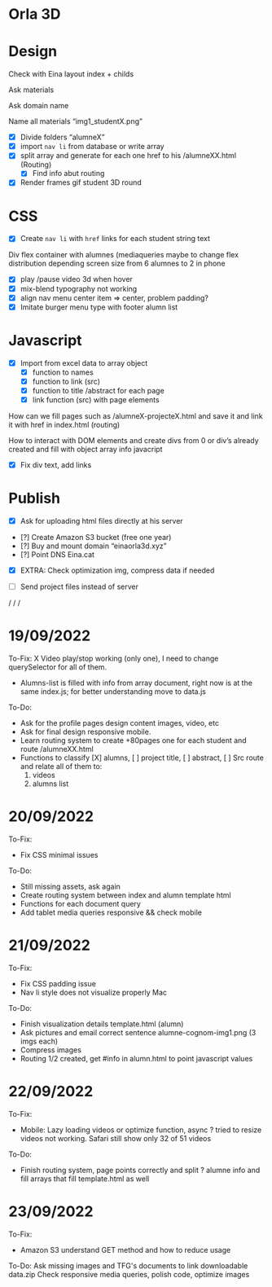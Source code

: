 # Orla 3D

# Design

Check with Eina layout index + childs

Ask materials

Ask domain name

Name all materials “img1_studentX.png”

- [x]  Divide folders “alumneX”
- [x]  import `nav li` from database or write array
- [x]  split array and generate for each one href to his /alumneXX.html (Routing)
    - [x]  Find info abut routing
- [x]  Render frames gif student 3D round

# CSS

- [X]  Create `nav li` with `href` links for each student string text

Div flex container with alumnes (mediaqueries maybe to change flex distribution depending screen size from 6 alumnes to 2 in phone

- [x]  play /pause video 3d when hover
- [x]  mix-blend typography not working
- [x]  align nav menu center item ⇒ center, problem padding?
- [x]  Imitate burger menu type with footer alumn list

# Javascript

- [x]  Import from excel data to array object
    - [x]  function to names
    - [x]  function to link (src)
    - [x]  function to title /abstract for each page
    - [x]  link function (src) with page elements

How can we fill pages such as /alumneX-projecteX.html and save it and link it with href in index.html (routing)

How to interact with DOM elements and create divs from 0 or div’s already created and fill with object array info javacript

- [x]  Fix div text, add links


# Publish

- [x]  Ask for uploading html files directly at his server
- [?]  Create Amazon S3 bucket (free one year)
- [?]  Buy and mount domain “einaorla3d.xyz”
- [?]  Point DNS Eina.cat
- [x]  EXTRA: Check optimization img, compress data if needed
- [ ]  Send project files instead of server



\/
\/
\/


# 19/09/2022


To-Fix:
X Video play/stop working (only one), I need to change querySelector for all of them. 
- Alumns-list is filled with info from array document, right now is at the same index.js; for better understanding move to data.js


To-Do:
- Ask for the profile pages design content images, video, etc
- Ask for final design responsive mobile.
- Learn routing system to create +80pages one for each student and route /alumneXX.html
- Functions to classify [X] alumns, [ ] project title, [ ] abstract, [ ] Src route and relate all of them to:
    1. videos
    2. alumns list

# 20/09/2022


To-Fix:
- Fix CSS minimal issues

To-Do:

- Still missing assets, ask again
- Create routing system between index and alumn template html
- Functions for each document query
- Add tablet media queries responsive && check mobile

# 21/09/2022

To-Fix:
- Fix CSS padding issue
- Nav li style does not visualize properly Mac

To-Do:
- Finish visualization details template.html (alumn)
- Ask pictures and email correct sentence alumne-cognom-img1.png (3 imgs each)
- Compress images
- Routing 1/2 created, get #info in alumn.html to point javascript values

# 22/09/2022

To-Fix:
- Mobile: Lazy loading videos or optimize function, async ? tried to resize videos not working. Safari still show only 32 of 51 videos

To-Do:
- Finish routing system, page points correctly and split ? alumne info and fill arrays that fill template.html as well

# 23/09/2022

To-Fix:
- Amazon S3 understand GET method and how to reduce usage

To-Do:
Ask missing images and TFG's documents to link downloadable data.zip
Check responsive media queries, polish code, optimize images


